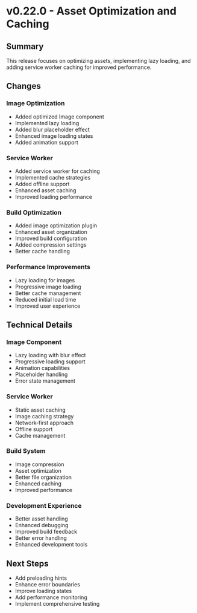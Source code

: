 # v0.22.0 - Asset Optimization and Caching

## Summary
This release focuses on optimizing assets, implementing lazy loading, and adding service worker caching for improved performance.

## Changes

### Image Optimization
- Added optimized Image component
- Implemented lazy loading
- Added blur placeholder effect
- Enhanced image loading states
- Added animation support

### Service Worker
- Added service worker for caching
- Implemented cache strategies
- Added offline support
- Enhanced asset caching
- Improved loading performance

### Build Optimization
- Added image optimization plugin
- Enhanced asset organization
- Improved build configuration
- Added compression settings
- Better cache handling

### Performance Improvements
- Lazy loading for images
- Progressive image loading
- Better cache management
- Reduced initial load time
- Improved user experience

## Technical Details

### Image Component
- Lazy loading with blur effect
- Progressive loading support
- Animation capabilities
- Placeholder handling
- Error state management

### Service Worker
- Static asset caching
- Image caching strategy
- Network-first approach
- Offline support
- Cache management

### Build System
- Image compression
- Asset optimization
- Better file organization
- Enhanced caching
- Improved performance

### Development Experience
- Better asset handling
- Enhanced debugging
- Improved build feedback
- Better error handling
- Enhanced development tools

## Next Steps
- Add preloading hints
- Enhance error boundaries
- Improve loading states
- Add performance monitoring
- Implement comprehensive testing

